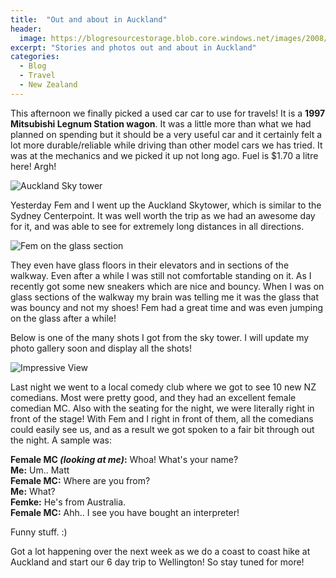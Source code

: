 ```yaml
---
title:  "Out and about in Auckland"
header:
  image: https://blogresourcestorage.blob.core.windows.net/images/2008/01/IMG_3963-header.jpg
excerpt: "Stories and photos out and about in Auckland"
categories: 
  - Blog
  - Travel
  - New Zealand
---
```


This afternoon we finally picked a used car car to use for travels! It is a **1997 Mitsubishi Legnum Station wagon**. It was a little more than what we had planned on spending but it should be a very useful car and it certainly felt a lot more durable/reliable while driving than other model cars we has tried. It was at the mechanics and we picked it up not long ago. Fuel is $1.70 a litre here! Argh!

![Auckland Sky tower](https://blogresourcestorage.blob.core.windows.net/images/2008/01/IMG_3950.jpg)

Yesterday Fem and I went up the Auckland Skytower, which is similar to the Sydney Centerpoint. It was well worth the trip as we had an awesome day for it, and was able to see for extremely long distances in all directions.

![Fem on the glass section](https://blogresourcestorage.blob.core.windows.net/images/2008/01/IMG_3955.jpg)

They even have glass floors in their elevators and in sections of the walkway.
Even after a while I was still not comfortable standing on it. As I recently got some new sneakers which are nice and bouncy. When I was on glass sections of the walkway my brain was telling me it was the glass that was bouncy and not my shoes!
Fem had a great time and was even jumping on the glass after a while!

Below is one of the many shots I got from the sky tower. I will update my photo gallery soon and display all the shots!

![Impressive View](https://blogresourcestorage.blob.core.windows.net/images/2008/01/IMG_3964.jpg)

Last night we went to a local comedy club where we got to see 10 new NZ comedians. Most were pretty good, and they had an excellent female comedian MC.
Also with the seating for the night, we were literally right in front of the stage! With Fem and I right in front of them, all the comedians could easily see us, and as a result we got spoken to a fair bit through out the night.
A sample was:

**Female MC _(looking at me)_:** Whoa! What's your name?<br/>
**Me:** Um.. Matt<br/>
**Female MC:** Where are you from?<br/>
**Me:** What?<br/>
**Femke:** He's from Australia.<br/>
**Female MC:** Ahh.. I see you have bought an interpreter!<br/>

Funny stuff. :)

Got a lot happening over the next week as we do a coast to coast hike at Auckland and start our 6 day trip to Wellington! So stay tuned for more!